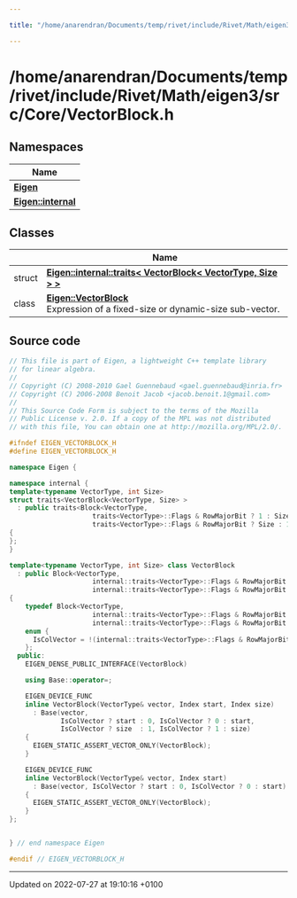 ```yaml
---

title: "/home/anarendran/Documents/temp/rivet/include/Rivet/Math/eigen3/src/Core/VectorBlock.h"

---
```


# /home/anarendran/Documents/temp/rivet/include/Rivet/Math/eigen3/src/Core/VectorBlock.h



## Namespaces

| Name           |
| -------------- |
| **[Eigen](http://example.org/namespaces/namespaceeigen/)**  |
| **[Eigen::internal](http://example.org/namespaces/namespaceeigen_1_1internal/)**  |

## Classes

|                | Name           |
| -------------- | -------------- |
| struct | **[Eigen::internal::traits< VectorBlock< VectorType, Size > >](http://example.org/classes/structeigen_1_1internal_1_1traits_3_01vectorblock_3_01vectortype_00_01size_01_4_01_4/)**  |
| class | **[Eigen::VectorBlock](http://example.org/classes/classeigen_1_1vectorblock/)** <br>Expression of a fixed-size or dynamic-size sub-vector.  |




## Source code

```cpp
// This file is part of Eigen, a lightweight C++ template library
// for linear algebra.
//
// Copyright (C) 2008-2010 Gael Guennebaud <gael.guennebaud@inria.fr>
// Copyright (C) 2006-2008 Benoit Jacob <jacob.benoit.1@gmail.com>
//
// This Source Code Form is subject to the terms of the Mozilla
// Public License v. 2.0. If a copy of the MPL was not distributed
// with this file, You can obtain one at http://mozilla.org/MPL/2.0/.

#ifndef EIGEN_VECTORBLOCK_H
#define EIGEN_VECTORBLOCK_H

namespace Eigen { 

namespace internal {
template<typename VectorType, int Size>
struct traits<VectorBlock<VectorType, Size> >
  : public traits<Block<VectorType,
                     traits<VectorType>::Flags & RowMajorBit ? 1 : Size,
                     traits<VectorType>::Flags & RowMajorBit ? Size : 1> >
{
};
}

template<typename VectorType, int Size> class VectorBlock
  : public Block<VectorType,
                     internal::traits<VectorType>::Flags & RowMajorBit ? 1 : Size,
                     internal::traits<VectorType>::Flags & RowMajorBit ? Size : 1>
{
    typedef Block<VectorType,
                     internal::traits<VectorType>::Flags & RowMajorBit ? 1 : Size,
                     internal::traits<VectorType>::Flags & RowMajorBit ? Size : 1> Base;
    enum {
      IsColVector = !(internal::traits<VectorType>::Flags & RowMajorBit)
    };
  public:
    EIGEN_DENSE_PUBLIC_INTERFACE(VectorBlock)

    using Base::operator=;

    EIGEN_DEVICE_FUNC
    inline VectorBlock(VectorType& vector, Index start, Index size)
      : Base(vector,
             IsColVector ? start : 0, IsColVector ? 0 : start,
             IsColVector ? size  : 1, IsColVector ? 1 : size)
    {
      EIGEN_STATIC_ASSERT_VECTOR_ONLY(VectorBlock);
    }

    EIGEN_DEVICE_FUNC
    inline VectorBlock(VectorType& vector, Index start)
      : Base(vector, IsColVector ? start : 0, IsColVector ? 0 : start)
    {
      EIGEN_STATIC_ASSERT_VECTOR_ONLY(VectorBlock);
    }
};


} // end namespace Eigen

#endif // EIGEN_VECTORBLOCK_H
```


-------------------------------

Updated on 2022-07-27 at 19:10:16 +0100
